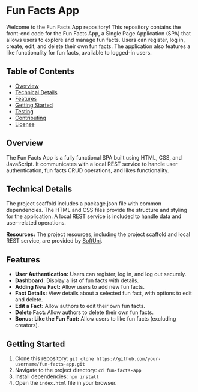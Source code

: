 # Fun Facts App

Welcome to the Fun Facts App repository! This repository contains the front-end code for the Fun Facts App, a Single Page Application (SPA) that allows users to explore and manage fun facts. Users can register, log in, create, edit, and delete their own fun facts. The application also features a like functionality for fun facts, available to logged-in users.

## Table of Contents
- [Overview](#overview)
- [Technical Details](#technical-details)
- [Features](#features)
- [Getting Started](#getting-started)
- [Testing](#testing)
- [Contributing](#contributing)
- [License](#license)

## Overview
The Fun Facts App is a fully functional SPA built using HTML, CSS, and JavaScript. It communicates with a local REST service to handle user authentication, fun facts CRUD operations, and likes functionality.

## Technical Details
The project scaffold includes a package.json file with common dependencies. The HTML and CSS files provide the structure and styling for the application. A local REST service is included to handle data and user-related operations.

**Resources:** The project resources, including the project scaffold and local REST service, are provided by [SoftUni](https://softuni.bg/).

## Features
- **User Authentication:** Users can register, log in, and log out securely.
- **Dashboard:** Display a list of fun facts with details.
- **Adding New Fact:** Allow users to add new fun facts.
- **Fact Details:** View details about a selected fun fact, with options to edit and delete.
- **Edit a Fact:** Allow authors to edit their own fun facts.
- **Delete Fact:** Allow authors to delete their own fun facts.
- **Bonus: Like the Fun Fact:** Allow users to like fun facts (excluding creators).

## Getting Started
1. Clone this repository: `git clone https://github.com/your-username/fun-facts-app.git`
2. Navigate to the project directory: `cd fun-facts-app`
3. Install dependencies: `npm install`
4. Open the `index.html` file in your browser.


